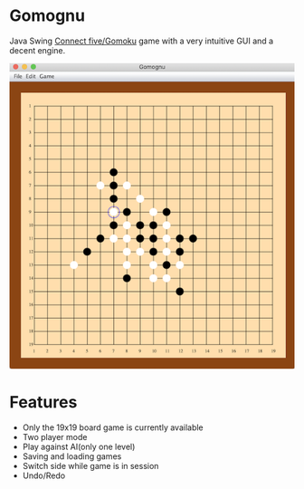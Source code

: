 # Gomognu
Java Swing  <a href="https://en.wikipedia.org/wiki/Gomoku"> Connect five/Gomoku</a> game with a very intuitive GUI and a decent engine. 

![](Gomokupic.png)
<h1><b>Features </b></h1>

<ul>
  <li>Only the 19x19 board game is currently available</li>
  <li>Two player mode</li>
  <li>Play against AI(only one level)</li>
  <li>Saving and loading games</li>
  <li>Switch side while game is in session</li>
  <li>Undo/Redo</li>




</ul>

